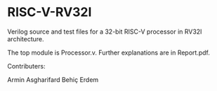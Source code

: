 # RISC-V-RV32I
Verilog source and test files for a 32-bit RISC-V processor in RV32I architecture.

The top module is Processor.v. Further explanations are in Report.pdf.

Contributers:

Armin Asgharifard
Behiç Erdem

